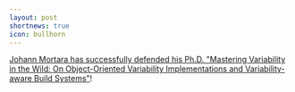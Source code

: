 ```yaml
---
layout: post
shortnews: true
icon: bullhorn
---
```


[Johann Mortara has successfully defended his Ph.D. "Mastering Variability in the Wild: On Object-Oriented Variability Implementations and Variability-aware Build Systems"](https://twitter.com/JohannMortara/status/1605850184474169344?s=20)!


